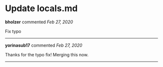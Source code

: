 # Update locals.md

**bholzer** commented *Feb 27, 2020*

Fix typo
<br />
***


**yorinasub17** commented *Feb 27, 2020*

Thanks for the typo fix! Merging this now.
***

